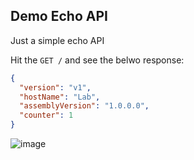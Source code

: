 ## Demo Echo API

Just a simple echo API

Hit the `GET /` and see the belwo response:

```json
{
  "version": "v1",
  "hostName": "Lab",
  "assemblyVersion": "1.0.0.0",
  "counter": 1
}
```

![image](https://github.com/wilsonneto-dev/Demo_EchoApi/assets/20674439/ffae0b00-c41b-4062-a8d6-074098a0d021)
